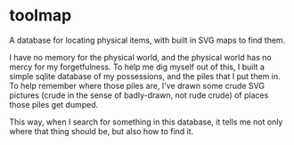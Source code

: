 # toolmap

A database for locating physical items, with built in SVG maps to find them.

I have no memory for the physical world, and the physical world has no mercy
for my forgetfulness. To help me dig myself out of this, I built a simple
sqlite database of my possessions, and the piles that I put them in. To help
remember where those piles are, I've drawn some crude SVG pictures (crude in the
sense of badly-drawn, not rude crude) of places those piles get dumped.

This way, when I search for something in this database, it tells me not only
where that thing should be, but also how to find it.

